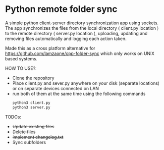 # Python remote folder sync
A simple python client-server directory synchronization app using sockets.
The app synchronizes the files from the local directory (  client.py location ) to the remote directory ( server.py location ), uploading, updating and removing files automatically and logging each action taken.

Made this as a cross platform alternative for https://github.com/lamzaone/cpp-folder-sync which only works on UNIX based systems.


HOW TO USE?:
- Clone the repository
- Place client.py and sever.py anywhere on your disk (separate locations) or on separate devices connected on LAN
- run both of them at the same time using the following commands
  ```bash
  python3 client.py
  python3 server.py
  ```


TODOs:
- ~~Update existing files~~
- ~~Delete files~~
- ~~Implement changelog.txt~~
- Sync subfolders

